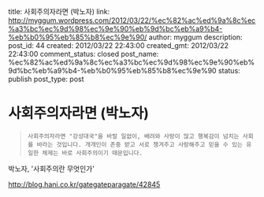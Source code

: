title: 사회주의자라면 (박노자)
link: http://myggum.wordpress.com/2012/03/22/%ec%82%ac%ed%9a%8c%ec%a3%bc%ec%9d%98%ec%9e%90%eb%9d%bc%eb%a9%b4-%eb%b0%95%eb%85%b8%ec%9e%90/
author: myggum
description: 
post_id: 44
created: 2012/03/22 22:43:00
created_gmt: 2012/03/22 22:43:00
comment_status: closed
post_name: %ec%82%ac%ed%9a%8c%ec%a3%bc%ec%9d%98%ec%9e%90%eb%9d%bc%eb%a9%b4-%eb%b0%95%eb%85%b8%ec%9e%90
status: publish
post_type: post

# 사회주의자라면 (박노자)

> 
>     사회주의자라면 "강성대국"을 바랄 일없이, 배려와 사랑이 많고 행복감이 넘치는 사회를 바라는 것입니다. 개개인이 존중 받고 서로 챙겨주고 사랑해주고 믿을 수 있는 유일한 체제는 바로 사회주의이기 때문입니다.

박노자, '사회주의란 무엇인가'

http://blog.hani.co.kr/gategateparagate/42845